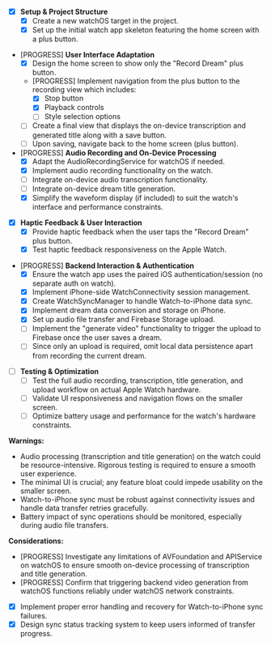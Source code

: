 - [x] **Setup & Project Structure**  
  - [x] Create a new watchOS target in the project.  
  - [x] Set up the initial watch app skeleton featuring the home screen with a plus button.

- [PROGRESS] **User Interface Adaptation**  
  - [x] Design the home screen to show only the "Record Dream" plus button.  
  - [PROGRESS] Implement navigation from the plus button to the recording view which includes:  
    - [x] Stop button  
    - [x] Playback controls  
    - [ ] Style selection options  
  - [ ] Create a final view that displays the on-device transcription and generated title along with a save button.  
  - [ ] Upon saving, navigate back to the home screen (plus button).

- [PROGRESS] **Audio Recording and On-Device Processing**  
  - [x] Adapt the AudioRecordingService for watchOS if needed.  
  - [x] Implement audio recording functionality on the watch.  
  - [ ] Integrate on-device audio transcription functionality.  
  - [ ] Integrate on-device dream title generation.  
  - [x] Simplify the waveform display (if included) to suit the watch's interface and performance constraints.

- [x] **Haptic Feedback & User Interaction**  
  - [x] Provide haptic feedback when the user taps the "Record Dream" plus button.  
  - [x] Test haptic feedback responsiveness on the Apple Watch.

- [PROGRESS] **Backend Interaction & Authentication**  
  - [x] Ensure the watch app uses the paired iOS authentication/session (no separate auth on watch).  
  - [x] Implement iPhone-side WatchConnectivity session management.
  - [x] Create WatchSyncManager to handle Watch-to-iPhone data sync.
  - [x] Implement dream data conversion and storage on iPhone.
  - [x] Set up audio file transfer and Firebase Storage upload.
  - [ ] Implement the "generate video" functionality to trigger the upload to Firebase once the user saves a dream.  
  - [ ] Since only an upload is required, omit local data persistence apart from recording the current dream.

- [ ] **Testing & Optimization**  
  - [ ] Test the full audio recording, transcription, title generation, and upload workflow on actual Apple Watch hardware.  
  - [ ] Validate UI responsiveness and navigation flows on the smaller screen.  
  - [ ] Optimize battery usage and performance for the watch's hardware constraints.

**Warnings:**  
- Audio processing (transcription and title generation) on the watch could be resource-intensive. Rigorous testing is required to ensure a smooth user experience.  
- The minimal UI is crucial; any feature bloat could impede usability on the smaller screen.
- Watch-to-iPhone sync must be robust against connectivity issues and handle data transfer retries gracefully.
- Battery impact of sync operations should be monitored, especially during audio file transfers.

**Considerations:**  
- [PROGRESS] Investigate any limitations of AVFoundation and APIService on watchOS to ensure smooth on-device processing of transcription and title generation.  
- [PROGRESS] Confirm that triggering backend video generation from watchOS functions reliably under watchOS network constraints.
- [x] Implement proper error handling and recovery for Watch-to-iPhone sync failures.
- [x] Design sync status tracking system to keep users informed of transfer progress.

